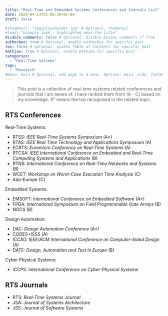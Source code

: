 ```yaml
---
title: "Real-Time and Embedded Systems Conferences and Journals List"
date: 2020-04-13T01:06:28+01:00
draft: false

#thumbnail: "img/placeholder.jpg" # Optional, thumbnail
#lead: "Example lead - highlighted near the title"
disable_comments: false # Optional, disable Disqus comments if true
authorbox: true # Optional, enable authorbox for specific post
toc: false # Optional, enable Table of Contents for specific post
mathjax: true # Optional, enable MathJax for specific post
categories:
  - "Real-Time Systems"
tags:
  - "Research"
#menu: main # Optional, add page to a menu. Options: main, side, footer
---
```


> This post is a collection of real-time systems related conferences and journals that I am aware of. I have ranked them from (A - C) based on my knowledge. A* means the top recognised in the related topic.

## RTS Conferences

Real-Time Systems:

- RTSS: *IEEE Real-Time Systems Symposium* (A*)
- RTAS: *IEEE Real Time Technology and Applications Symposium* (A)
- ECRTS: *Euromicro Conference on Real-Time Systems* (A)
- RTCSA: *IEEE International Conference on Embedded and Real-Time Computing Systems and Applications* (B)
- RTNS: *International Conference on Real-Time Networks and Systems* (B)
- WCET: *Workshop on Worst-Case Execution Time Analysis* (C)
- Ada-Europe (C)


Embedded Systems:

- EMSOFT: *International Conference on Embedded Software* (A*)
- FPGA: *International Symposium on Field Programmable Gate Arrays* (B)
- NOCS (B)


Design Automation:

- DAC: *Design Automation Conference* (A*)
- CODES+ISSS (A)
- ICCAD: *IEEE/ACM International Conference on Computer-Aided Design* (A)
- DATE: *Design, Automation and Test In Europe*  (B)


Cyber Physical Systems:

- ICCPS: *International Conference on Cyber-Physical Systems*


## RTS Journals

- RTS: *Real-Time Systems Journal*
- JSA: *Journal of Systems Architecture*
- JSS: *Journal of Software Systems*